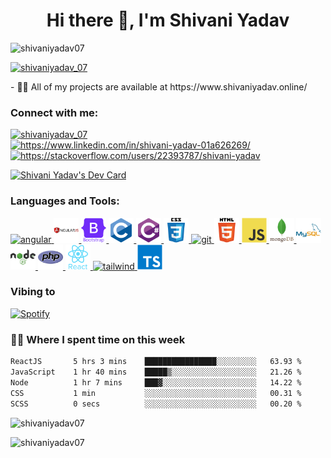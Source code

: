 <h1 align="center">Hi there 👋, I'm Shivani Yadav</h1>
<p> <img src="https://komarev.com/ghpvc/?username=shivaniyadav07&label=Profile%20views&color=0e75b6&style=flat" alt="shivaniyadav07" /> </p>

<p> <a href="https://twitter.com/shivaniyadav_07" target="blank"><img src="https://img.shields.io/twitter/follow/shivaniyadav_07?logo=twitter&style=for-the-badge" alt="shivaniyadav_07" /></a> </p>
<!-- <img align="right" alt="Coding" width="400" src="https://raw.githubusercontent.com/devSouvik/devSouvik/master/gif3.gif"> -->
- 👨‍💻 All of my projects are available at https://www.shivaniyadav.online/

<h3>Connect with me:</h3>
<p>
<a href="https://twitter.com/shivaniyadav_07" target="blank"><img align="" src="https://raw.githubusercontent.com/rahuldkjain/github-profile-readme-generator/master/src/images/icons/Social/twitter.svg" alt="shivaniyadav_07" height="30" width="40" /></a>
<a href="https://linkedin.com/in/https://www.linkedin.com/in/shivani-yadav-01a626269/" target="blank"><img align="" src="https://raw.githubusercontent.com/rahuldkjain/github-profile-readme-generator/master/src/images/icons/Social/linked-in-alt.svg" alt="https://www.linkedin.com/in/shivani-yadav-01a626269/" height="30" width="40" /></a>
<a href="https://stackoverflow.com/users/22393787/shivani-yadav" target="blank"><img align="" src="https://raw.githubusercontent.com/rahuldkjain/github-profile-readme-generator/master/src/images/icons/Social/stack-overflow.svg" alt="https://stackoverflow.com/users/22393787/shivani-yadav" height="30" width="40" /></a>
</p>
<a href="https://app.daily.dev/shivaniyadav_07"><img src="https://api.daily.dev/devcards/2f857c185a2e49e3893aac5b61e1aa6a.png?r=wwb" width="400" alt="Shivani Yadav's Dev Card"/></a>
<h3 align="">Languages and Tools:</h3>
<p align=""> <a href="https://angular.io" target="_blank" rel="noreferrer"> <img src="https://angular.io/assets/images/logos/angular/angular.svg" alt="angular" width="40" height="40"/> </a> <a href="https://angular.io" target="_blank" rel="noreferrer"> <img src="https://raw.githubusercontent.com/devicons/devicon/master/icons/angularjs/angularjs-original-wordmark.svg" alt="angularjs" width="40" height="40"/> </a> <a href="https://getbootstrap.com" target="_blank" rel="noreferrer"> <img src="https://raw.githubusercontent.com/devicons/devicon/master/icons/bootstrap/bootstrap-plain-wordmark.svg" alt="bootstrap" width="40" height="40"/> </a> <a href="https://www.cprogramming.com/" target="_blank" rel="noreferrer"> <img src="https://raw.githubusercontent.com/devicons/devicon/master/icons/c/c-original.svg" alt="c" width="40" height="40"/> </a> <a href="https://www.w3schools.com/cs/" target="_blank" rel="noreferrer"> <img src="https://raw.githubusercontent.com/devicons/devicon/master/icons/csharp/csharp-original.svg" alt="csharp" width="40" height="40"/> </a> <a href="https://www.w3schools.com/css/" target="_blank" rel="noreferrer"> <img src="https://raw.githubusercontent.com/devicons/devicon/master/icons/css3/css3-original-wordmark.svg" alt="css3" width="40" height="40"/> </a> <a href="https://git-scm.com/" target="_blank" rel="noreferrer"> <img src="https://www.vectorlogo.zone/logos/git-scm/git-scm-icon.svg" alt="git" width="40" height="40"/> </a> <a href="https://www.w3.org/html/" target="_blank" rel="noreferrer"> <img src="https://raw.githubusercontent.com/devicons/devicon/master/icons/html5/html5-original-wordmark.svg" alt="html5" width="40" height="40"/> </a> <a href="https://developer.mozilla.org/en-US/docs/Web/JavaScript" target="_blank" rel="noreferrer"> <img src="https://raw.githubusercontent.com/devicons/devicon/master/icons/javascript/javascript-original.svg" alt="javascript" width="40" height="40"/> </a> <a href="https://www.mongodb.com/" target="_blank" rel="noreferrer"> <img src="https://raw.githubusercontent.com/devicons/devicon/master/icons/mongodb/mongodb-original-wordmark.svg" alt="mongodb" width="40" height="40"/> </a> <a href="https://www.mysql.com/" target="_blank" rel="noreferrer"> <img src="https://raw.githubusercontent.com/devicons/devicon/master/icons/mysql/mysql-original-wordmark.svg" alt="mysql" width="40" height="40"/> </a> <a href="https://nodejs.org" target="_blank" rel="noreferrer"> <img src="https://raw.githubusercontent.com/devicons/devicon/master/icons/nodejs/nodejs-original-wordmark.svg" alt="nodejs" width="40" height="40"/> </a> <a href="https://www.php.net" target="_blank" rel="noreferrer"> <img src="https://raw.githubusercontent.com/devicons/devicon/master/icons/php/php-original.svg" alt="php" width="40" height="40"/> </a> <a href="https://reactjs.org/" target="_blank" rel="noreferrer"> <img src="https://raw.githubusercontent.com/devicons/devicon/master/icons/react/react-original-wordmark.svg" alt="react" width="40" height="40"/> </a> <a href="https://tailwindcss.com/" target="_blank" rel="noreferrer"> <img src="https://www.vectorlogo.zone/logos/tailwindcss/tailwindcss-icon.svg" alt="tailwind" width="40" height="40"/> </a> <a href="https://www.typescriptlang.org/" target="_blank" rel="noreferrer"> <img src="https://raw.githubusercontent.com/devicons/devicon/master/icons/typescript/typescript-original.svg" alt="typescript" width="40" height="40"/> </a> </p>

### Vibing to
[![Spotify](https://spotify-live.vercel.app/api/spotify)](https://open.spotify.com/user/31phlsrgqwjg4nf5a6l6fl7nz6ki)

### 👨‍💻 Where I spent time on this week
<!--START_SECTION:waka-->

```txt
ReactJS       5 hrs 3 mins    ████████████████░░░░░░░░░   63.93 %
JavaScript    1 hr 40 mins    █████▒░░░░░░░░░░░░░░░░░░░   21.26 %
Node          1 hr 7 mins     ███▓░░░░░░░░░░░░░░░░░░░░░   14.22 %
CSS           1 min           ░░░░░░░░░░░░░░░░░░░░░░░░░   00.31 %
SCSS          0 secs          ░░░░░░░░░░░░░░░░░░░░░░░░░   00.20 %
```

<p align=""><img align="" src="https://github-readme-stats.vercel.app/api/top-langs?username=shivaniyadav07&theme=onedark&hide_border=true&show_icons=true&locale=en&layout=compact" alt="shivaniyadav07" /></p>

<p align=""><img align="" src="https://github-readme-streak-stats.herokuapp.com/?user=shivaniyadav07&theme=onedark&hide_border=truer" alt="shivaniyadav07" /></p>




